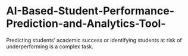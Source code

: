 # AI-Based-Student-Performance-Prediction-and-Analytics-Tool-
Predicting students’ academic success or identifying students at risk of underperforming is a complex task.
